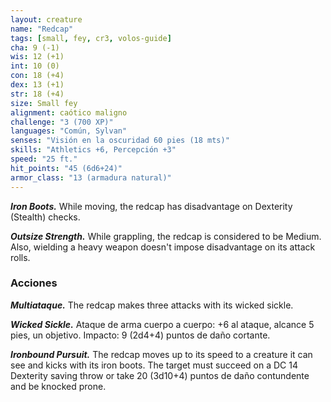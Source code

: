```yaml
---
layout: creature
name: "Redcap"
tags: [small, fey, cr3, volos-guide]
cha: 9 (-1)
wis: 12 (+1)
int: 10 (0)
con: 18 (+4)
dex: 13 (+1)
str: 18 (+4)
size: Small fey
alignment: caótico maligno
challenge: "3 (700 XP)"
languages: "Común, Sylvan"
senses: "Visión en la oscuridad 60 pies (18 mts)"
skills: "Athletics +6, Percepción +3"
speed: "25 ft."
hit_points: "45 (6d6+24)"
armor_class: "13 (armadura natural)"
---
```


***Iron Boots.*** While moving, the redcap has disadvantage on Dexterity (Stealth) checks.

***Outsize Strength.*** While grappling, the redcap is considered to be Medium. Also, wielding a heavy weapon doesn't impose disadvantage on its attack rolls.

### Acciones

***Multiataque.*** The redcap makes three attacks with its wicked sickle.

***Wicked Sickle.*** Ataque de arma cuerpo a cuerpo: +6 al ataque, alcance 5 pies, un objetivo. Impacto: 9 (2d4+4) puntos de daño cortante.

***Ironbound Pursuit.*** The redcap moves up to its speed to a creature it can see and kicks with its iron boots. The target must succeed on a DC 14 Dexterity saving throw or take 20 (3d10+4) puntos de daño contundente and be knocked prone.